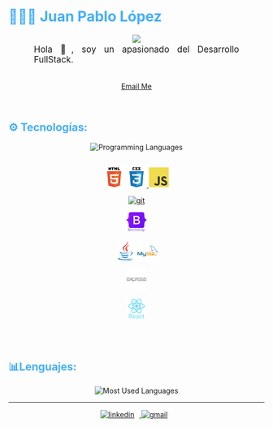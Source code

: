 <h1 style="color: #44AEFB;"> 👨🏻‍💻 Juan Pablo López </h1>

<div id="header" align="center">
  <img src=https://media.giphy.com/media/11kEuHSQAXXiGQ/giphy.gif width="200" />
  
</div>

<p align:"center" style="text-align: justify; margin: 0 50px; font-size: 17px;" >
    Hola 👋, soy un apasionado del Desarrollo FullStack.
<br>
<br>
<div align="center">

[Email Me](mailto:megatakenn@gmail.com)
</div>
</p>    
<br>
<!-- Languages and Tools -->

<h2 style="color: #44AEFB">⚙️ Tecnologías: </h2>
<div align="center" style="display:block;">
    <img width="100px" alt="Programming Languages" src="https://user-images.githubusercontent.com/78341798/194531121-47b0119a-ce00-439d-b586-125f86acb098.png"/> 
</div>
<br>   
<!-- Icons Resources -->
<!-- https://devicon.dev/ -->
<!-- https://cdn.jsdelivr.net/npm/simple-icons@v3/icons/ -->
<div align="center">





<img src="https://raw.githubusercontent.com/devicons/devicon/master/icons/html5/html5-original-wordmark.svg" alt="html5" width="40" height="40"/> </a> <a href="https://www.java.com" target="_blank" rel="noreferrer"> 
<img src="https://raw.githubusercontent.com/devicons/devicon/master/icons/css3/css3-original-wordmark.svg" alt="css3" width="40" height="40"/> </a> <a href="https://expressjs.com" target="_blank" rel="noreferrer"> 
<img src="https://raw.githubusercontent.com/devicons/devicon/master/icons/javascript/javascript-original.svg" alt="javascript" width="40" height="40"/> </a> <a href="https://www.mysql.com/" target="_blank" rel="noreferrer"> 

<img src="https://www.vectorlogo.zone/logos/git-scm/git-scm-icon.svg" alt="git" width="40" height="40"/> </a> <a href="https://www.w3.org/html/" target="_blank" rel="noreferrer"> 

<img src="https://raw.githubusercontent.com/devicons/devicon/master/icons/bootstrap/bootstrap-original-wordmark.svg" alt="react" width="40" height="40"/> </a> </p>

<img src="https://raw.githubusercontent.com/devicons/devicon/master/icons/java/java-original.svg" alt="java" width="40" height="40"/> </a> <a href="https://developer.mozilla.org/en-US/docs/Web/JavaScript" target="_blank" rel="noreferrer"> 
<img src="https://raw.githubusercontent.com/devicons/devicon/master/icons/mysql/mysql-original-wordmark.svg" alt="mysql" width="40" height="40"/> </a> <a href="https://nodejs.org" target="_blank" rel="noreferrer">

<img src="https://raw.githubusercontent.com/devicons/devicon/master/icons/express/express-original-wordmark.svg" alt="express" width="40" height="40"/> </a> <a href="https://git-scm.com/" target="_blank" rel="noreferrer">  

<img src="https://raw.githubusercontent.com/devicons/devicon/master/icons/react/react-original-wordmark.svg" alt="react" width="40" height="40"/> </a> </p>




</div>
<br>
<br>

<!-- End Youtube Buttons -->

<!-- Statistics -->

<h2 style="color: #44AEFB">📊Lenguajes: </h2>


<div class="stats" align="center">
   
<!-- compact programming languages layout -->
![Most Used Languages](https://github-readme-stats.vercel.app/api/top-langs/?username=megagringa&layout=compact&show_icons=true&theme=algolia&border_radius=20)
</div>
<!--  End Stats Cards -->

---
<!-- Begin Footer -->
<!-- Icons Resources -->
<!-- https://devicon.dev/ -->
<div class="footer" align="center" style="margin:15px;">
    <a href="https://linkedin.com/in/juan-pablo-lópez-965bba169/" target="_blank">
        <img  style="margin:0 10px 10px 0;" src="https://raw.githubusercontent.com/rahuldkjain/github-profile-readme-generator/master/src/images/icons/Social/linked-in-alt.svg" alt="linkedin" width="40px"/>
    </a>
    <a href="mailto:megagringa@gmail.com" target="_blank">
        <img style="margin:0 10px 10px 0;" src="https://user-images.githubusercontent.com/78341798/194531383-ddb2b774-5bb9-491c-b601-4a4a7d9792fb.svg" alt="gmail" width="40px"/>
    </a>
</div>
